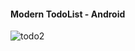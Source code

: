 <h4>Modern TodoList - Android</h4>

<img src="https://i.ibb.co/85T4pWh/todo2.png" alt="todo2" border="0">